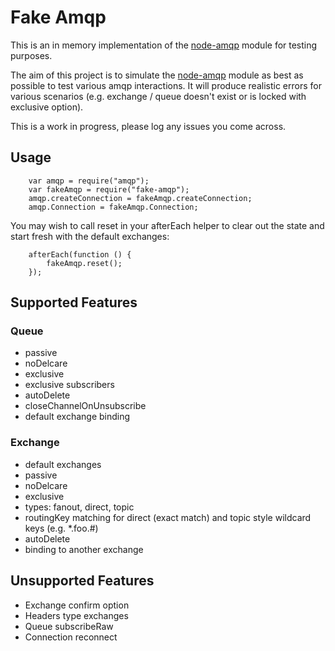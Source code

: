 # Fake Amqp

This is an in memory implementation of the [node-amqp](https://github.com/postwait/node-amqp) module for testing purposes.

The aim of this project is to simulate the [node-amqp](https://github.com/postwait/node-amqp) module as best as possible to test various amqp interactions. It will produce realistic errors for various scenarios (e.g. exchange / queue doesn't exist or is locked with exclusive option).

This is a work in progress, please log any issues you come across.

## Usage

		var amqp = require("amqp");
		var fakeAmqp = require("fake-amqp");
		amqp.createConnection = fakeAmqp.createConnection;
		amqp.Connection = fakeAmqp.Connection;

You may wish to call reset in your afterEach helper to clear out the state and start fresh with the default exchanges:

		afterEach(function () {
			fakeAmqp.reset();
		});
		
## Supported Features

### Queue
* passive
* noDelcare
* exclusive		
* exclusive subscribers
* autoDelete
* closeChannelOnUnsubscribe
* default exchange binding

### Exchange
* default exchanges
* passive
* noDelcare
* exclusive
* types: fanout, direct, topic
* routingKey matching for direct (exact match) and topic style wildcard keys (e.g. *.foo.#)
* autoDelete
* binding to another exchange

## Unsupported Features 
* Exchange confirm option
* Headers type exchanges
* Queue subscribeRaw
* Connection reconnect